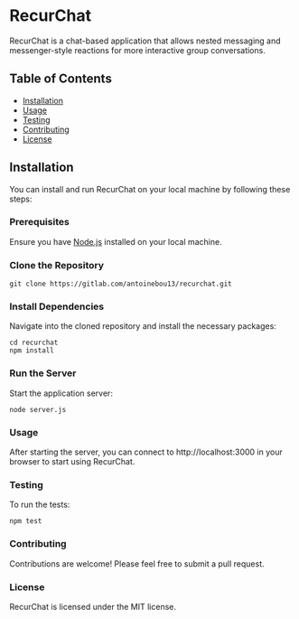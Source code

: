 # RecurChat

RecurChat is a chat-based application that allows nested messaging and messenger-style reactions for more interactive group conversations.

## Table of Contents

- [Installation](#installation)
- [Usage](#usage)
- [Testing](#testing)
- [Contributing](#contributing)
- [License](#license)

## Installation

You can install and run RecurChat on your local machine by following these steps:

### Prerequisites

Ensure you have [Node.js](https://nodejs.org/en/download/) installed on your local machine.

### Clone the Repository

```shell
git clone https://gitlab.com/antoinebou13/recurchat.git
```

### Install Dependencies
Navigate into the cloned repository and install the necessary packages:

```shell
cd recurchat
npm install
```

### Run the Server
Start the application server:
```
node server.js
```
### Usage
After starting the server, you can connect to http://localhost:3000 in your browser to start using RecurChat.

### Testing
To run the tests:
```
npm test
```

### Contributing
Contributions are welcome! Please feel free to submit a pull request.

### License
RecurChat is licensed under the MIT license.
